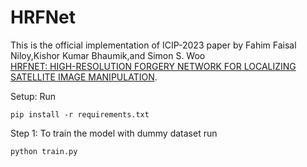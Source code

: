 # HRFNet

This is the official implementation of ICIP-2023 paper by Fahim Faisal Niloy,Kishor Kumar Bhaumik,and Simon S. Woo \
[HRFNET: HIGH-RESOLUTION FORGERY NETWORK FOR LOCALIZING SATELLITE
IMAGE MANIPULATION](https://arxiv.org/pdf/2307.11052.pdf).


Setup: Run

  ```shell
  pip install -r requirements.txt
  ```



Step 1: To train the model with dummy dataset run   
  ```shell
  python train.py
  ```
